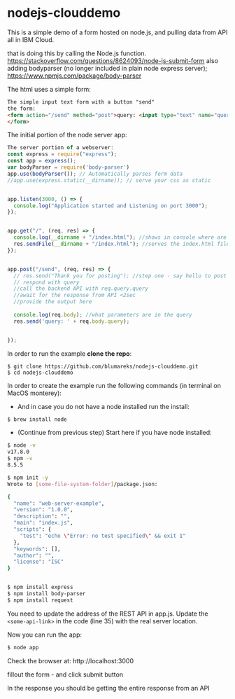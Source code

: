 # nodejs-clouddemo
This is a simple demo of a form hosted on node.js, and pulling data from API all in IBM Cloud.

that is doing this by calling the Node.js function.
https://stackoverflow.com/questions/8624093/node-js-submit-form
also adding bodyparser (no longer included in plain node express server);
https://www.npmjs.com/package/body-parser

The html uses a simple form:

```html
The simple input text form with a button "send"
the form:
<form action="/send" method="post">query: <input type="text" name="query" id="query" /><input type="submit" value="Submit" id="button" />
</form>
```

The initial portion of the node server app:

```js
The server portion of a webserver:
const express = require("express");
const app = express();
var bodyParser = require('body-parser')
app.use(bodyParser()); // Automatically parses form data
//app.use(express.static(__dirname)); // serve your css as static


app.listen(3000, () => {
  console.log("Application started and Listening on port 3000");
});


app.get("/", (req, res) => {
  console.log(__dirname + "/index.html"); //shows in console where are you files
  res.sendFile(__dirname + "/index.html"); //serves the index.html file
});


app.post("/send", (req, res) => {
  // res.send("Thank you for posting"); //step one - say hello to post
  // respond with query
  //call the backend API with req.query.query
  //await for the response from API <2sec
  //provide the output here 
 
  console.log(req.body); //what parameters are in the query
  res.send('query: ' + req.body.query);


});
```
In order to run the example **clone the repo**:

```
$ git clone https://github.com/blumareks/nodejs-clouddemo.git 
$ cd nodejs-clouddemo
```

In order to create the example run the following commands (in terminal on MacOS monterey):
 - And in case you do not have a node installed run the install:

```bash
$ brew install node
```

- (Continue from previous step) Start here if you have node installed:
```bash
$ node -v
v17.8.0
$ npm -v
8.5.5

$ npm init -y
Wrote to [some-file-system-folder]/package.json:

{
  "name": "web-server-example",
  "version": "1.0.0",
  "description": "",
  "main": "index.js",
  "scripts": {
    "test": "echo \"Error: no test specified\" && exit 1"
  },
  "keywords": [],
  "author": "",
  "license": "ISC"
}


$ npm install express
$ npm install body-parser 
$ npm install request

```
You need to update the address of the REST API in app.js. Update the `<some-api-link>` in the code  (line 35) with the real server location.

Now you can run the app: 

```bash
$ node app
```

Check the browser at: http://localhost:3000

fillout the form - and click submit button

In the response you should be getting the entire response from an API

